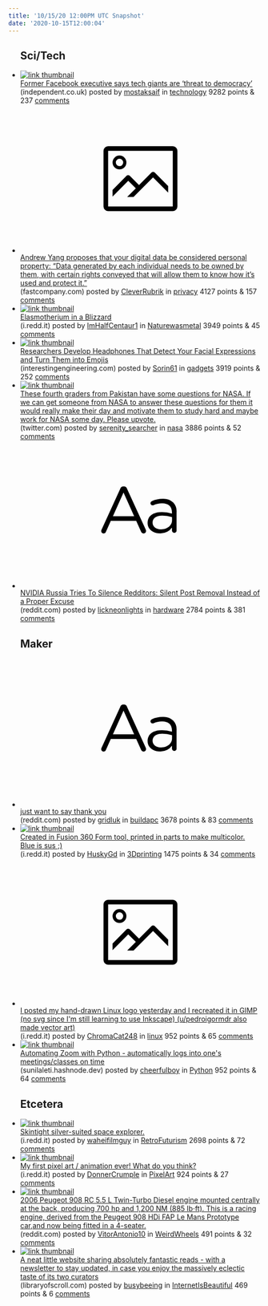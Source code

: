 ```yaml
---
title: '10/15/20 12:00PM UTC Snapshot'
date: '2020-10-15T12:00:04'
---
```

<ul>
<h2>Sci/Tech</h2>

<li><a href='https://www.independent.co.uk/news/world/americas/facebook-tech-social-media-tim-kendall-democracy-threat-b1041242.html'><img src='https://b.thumbs.redditmedia.com/EGo0Kd4nlIGdevn8D4RHFy3TS-5NJek1lYCvN5BHe1M.jpg' alt='link thumbnail'></a><div><div class='linkTitle'><a href='https://www.independent.co.uk/news/world/americas/facebook-tech-social-media-tim-kendall-democracy-threat-b1041242.html'>Former Facebook executive says tech giants are ‘threat to democracy’</a></div>(independent.co.uk) posted by <a href='https://www.reddit.com/user/mostaksaif'>mostaksaif</a> in <a href='https://www.reddit.com/r/technology'>technology</a> 9282 points & 237 <a href='https://www.reddit.com/r/technology/comments/jb7cj4/former_facebook_executive_says_tech_giants_are/'>comments</a></div></li>

<li><a href='https://www.fastcompany.com/90411540/andrew-yang-proposes-that-your-digital-data-be-considered-personal-property'><svg version='1.1' viewBox='-34 -14 104 64' preserveAspectRatio='xMidYMid meet' xmlns='http://www.w3.org/2000/svg' xmlns:xlink='http://www.w3.org/1999/xlink'>
    <title>link thumbnail</title>
    <path d='M32,4H4A2,2,0,0,0,2,6V30a2,2,0,0,0,2,2H32a2,2,0,0,0,2-2V6A2,2,0,0,0,32,4ZM4,30V6H32V30Z'></path>
    <path d='M8.92,14a3,3,0,1,0-3-3A3,3,0,0,0,8.92,14Zm0-4.6A1.6,1.6,0,1,1,7.33,11,1.6,1.6,0,0,1,8.92,9.41Z'></path>
    <path d='M22.78,15.37l-5.4,5.4-4-4a1,1,0,0,0-1.41,0L5.92,22.9v2.83l6.79-6.79L16,22.18l-3.75,3.75H15l8.45-8.45L30,24V21.18l-5.81-5.81A1,1,0,0,0,22.78,15.37Z'></path>
    </svg></a><div><div class='linkTitle'><a href='https://www.fastcompany.com/90411540/andrew-yang-proposes-that-your-digital-data-be-considered-personal-property'>Andrew Yang proposes that your digital data be considered personal property: “Data generated by each individual needs to be owned by them, with certain rights conveyed that will allow them to know how it’s used and protect it.”</a></div>(fastcompany.com) posted by <a href='https://www.reddit.com/user/CleverRubrik'>CleverRubrik</a> in <a href='https://www.reddit.com/r/privacy'>privacy</a> 4127 points & 157 <a href='https://www.reddit.com/r/privacy/comments/jb3mq0/andrew_yang_proposes_that_your_digital_data_be/'>comments</a></div></li>

<li><a href='https://i.redd.it/ty9123jj03t51.jpg'><img src='https://a.thumbs.redditmedia.com/RH2y4pZmdFJcJsMngCDit7V8kZHWOe89HRIkPKUv-V8.jpg' alt='link thumbnail'></a><div><div class='linkTitle'><a href='https://i.redd.it/ty9123jj03t51.jpg'>Elasmotherium in a Blizzard</a></div>(i.redd.it) posted by <a href='https://www.reddit.com/user/ImHalfCentaur1'>ImHalfCentaur1</a> in <a href='https://www.reddit.com/r/Naturewasmetal'>Naturewasmetal</a> 3949 points & 45 <a href='https://www.reddit.com/r/Naturewasmetal/comments/jb38y1/elasmotherium_in_a_blizzard/'>comments</a></div></li>

<li><a href='https://interestingengineering.com/researchers-develop-headphones-that-detect-your-facial-expressions-and-turn-them-into-emojis'><img src='https://b.thumbs.redditmedia.com/HEawo_BLqGoIqOwDBlw464WYTSUrsWlPrVILTf0sdPM.jpg' alt='link thumbnail'></a><div><div class='linkTitle'><a href='https://interestingengineering.com/researchers-develop-headphones-that-detect-your-facial-expressions-and-turn-them-into-emojis'>Researchers Develop Headphones That Detect Your Facial Expressions and Turn Them into Emojis</a></div>(interestingengineering.com) posted by <a href='https://www.reddit.com/user/Sorin61'>Sorin61</a> in <a href='https://www.reddit.com/r/gadgets'>gadgets</a> 3919 points & 252 <a href='https://www.reddit.com/r/gadgets/comments/jb0d7r/researchers_develop_headphones_that_detect_your/'>comments</a></div></li>

<li><a href='https://twitter.com/bluemagicboxes/status/1316279092581462018?s=19'><img src='https://b.thumbs.redditmedia.com/5ZpASK9Gt2uRA4dRi_XojuumPaKXUkPkR2SuGK4JMlI.jpg' alt='link thumbnail'></a><div><div class='linkTitle'><a href='https://twitter.com/bluemagicboxes/status/1316279092581462018?s=19'>These fourth graders from Pakistan have some questions for NASA. If we can get someone from NASA to answer these questions for them it would really make their day and motivate them to study hard and maybe work for NASA some day. Please upvote.</a></div>(twitter.com) posted by <a href='https://www.reddit.com/user/serenity_searcher'>serenity_searcher</a> in <a href='https://www.reddit.com/r/nasa'>nasa</a> 3886 points & 52 <a href='https://www.reddit.com/r/nasa/comments/jazdfe/these_fourth_graders_from_pakistan_have_some/'>comments</a></div></li>

<li><a href='https://www.reddit.com/r/hardware/comments/jb64cs/nvidia_russia_tries_to_silence_redditors_silent/'><svg version='1.1' viewBox='-34 -12 104 64' preserveAspectRatio='xMidYMid slice' xmlns='http://www.w3.org/2000/svg' xmlns:xlink='http://www.w3.org/1999/xlink'>
    <title>text link thumbnail</title>
    <path d='M12.19,8.84a1.45,1.45,0,0,0-1.4-1h-.12a1.46,1.46,0,0,0-1.42,1L1.14,26.56a1.29,1.29,0,0,0-.14.59,1,1,0,0,0,1,1,1.12,1.12,0,0,0,1.08-.77l2.08-4.65h11l2.08,4.59a1.24,1.24,0,0,0,1.12.83,1.08,1.08,0,0,0,1.08-1.08,1.64,1.64,0,0,0-.14-.57ZM6.08,20.71l4.59-10.22,4.6,10.22Z'>
    </path>
    <path d='M32.24,14.78A6.35,6.35,0,0,0,27.6,13.2a11.36,11.36,0,0,0-4.7,1,1,1,0,0,0-.58.89,1,1,0,0,0,.94.92,1.23,1.23,0,0,0,.39-.08,8.87,8.87,0,0,1,3.72-.81c2.7,0,4.28,1.33,4.28,3.92v.5a15.29,15.29,0,0,0-4.42-.61c-3.64,0-6.14,1.61-6.14,4.64v.05c0,2.95,2.7,4.48,5.37,4.48a6.29,6.29,0,0,0,5.19-2.48V26.9a1,1,0,0,0,1,1,1,1,0,0,0,1-1.06V19A5.71,5.71,0,0,0,32.24,14.78Zm-.56,7.7c0,2.28-2.17,3.89-4.81,3.89-1.94,0-3.61-1.06-3.61-2.86v-.06c0-1.8,1.5-3,4.2-3a15.2,15.2,0,0,1,4.22.61Z'>
    </path>
    </svg></a><div><div class='linkTitle'><a href='https://www.reddit.com/r/hardware/comments/jb64cs/nvidia_russia_tries_to_silence_redditors_silent/'>NVIDIA Russia Tries To Silence Redditors: Silent Post Removal Instead of a Proper Excuse</a></div>(reddit.com) posted by <a href='https://www.reddit.com/user/lickneonlights'>lickneonlights</a> in <a href='https://www.reddit.com/r/hardware'>hardware</a> 2784 points & 381 <a href='https://www.reddit.com/r/hardware/comments/jb64cs/nvidia_russia_tries_to_silence_redditors_silent/'>comments</a></div></li>

<h2>Maker</h2>

<li><a href='https://www.reddit.com/r/buildapc/comments/jb978p/just_want_to_say_thank_you/'><svg version='1.1' viewBox='-34 -12 104 64' preserveAspectRatio='xMidYMid slice' xmlns='http://www.w3.org/2000/svg' xmlns:xlink='http://www.w3.org/1999/xlink'>
    <title>text link thumbnail</title>
    <path d='M12.19,8.84a1.45,1.45,0,0,0-1.4-1h-.12a1.46,1.46,0,0,0-1.42,1L1.14,26.56a1.29,1.29,0,0,0-.14.59,1,1,0,0,0,1,1,1.12,1.12,0,0,0,1.08-.77l2.08-4.65h11l2.08,4.59a1.24,1.24,0,0,0,1.12.83,1.08,1.08,0,0,0,1.08-1.08,1.64,1.64,0,0,0-.14-.57ZM6.08,20.71l4.59-10.22,4.6,10.22Z'>
    </path>
    <path d='M32.24,14.78A6.35,6.35,0,0,0,27.6,13.2a11.36,11.36,0,0,0-4.7,1,1,1,0,0,0-.58.89,1,1,0,0,0,.94.92,1.23,1.23,0,0,0,.39-.08,8.87,8.87,0,0,1,3.72-.81c2.7,0,4.28,1.33,4.28,3.92v.5a15.29,15.29,0,0,0-4.42-.61c-3.64,0-6.14,1.61-6.14,4.64v.05c0,2.95,2.7,4.48,5.37,4.48a6.29,6.29,0,0,0,5.19-2.48V26.9a1,1,0,0,0,1,1,1,1,0,0,0,1-1.06V19A5.71,5.71,0,0,0,32.24,14.78Zm-.56,7.7c0,2.28-2.17,3.89-4.81,3.89-1.94,0-3.61-1.06-3.61-2.86v-.06c0-1.8,1.5-3,4.2-3a15.2,15.2,0,0,1,4.22.61Z'>
    </path>
    </svg></a><div><div class='linkTitle'><a href='https://www.reddit.com/r/buildapc/comments/jb978p/just_want_to_say_thank_you/'>just want to say thank you</a></div>(reddit.com) posted by <a href='https://www.reddit.com/user/gridluk'>gridluk</a> in <a href='https://www.reddit.com/r/buildapc'>buildapc</a> 3678 points & 83 <a href='https://www.reddit.com/r/buildapc/comments/jb978p/just_want_to_say_thank_you/'>comments</a></div></li>

<li><a href='https://i.redd.it/t6capa8ey3t51.jpg'><img src='https://b.thumbs.redditmedia.com/VF6U6VUT71QimZZ3SLqUUI9w0myUWgbbxYnbA1k-A0Y.jpg' alt='link thumbnail'></a><div><div class='linkTitle'><a href='https://i.redd.it/t6capa8ey3t51.jpg'>Created in Fusion 360 Form tool, printed in parts to make multicolor. Blue is sus ;)</a></div>(i.redd.it) posted by <a href='https://www.reddit.com/user/HuskyGd'>HuskyGd</a> in <a href='https://www.reddit.com/r/3Dprinting'>3Dprinting</a> 1475 points & 34 <a href='https://www.reddit.com/r/3Dprinting/comments/jb72re/created_in_fusion_360_form_tool_printed_in_parts/'>comments</a></div></li>

<li><a href='https://i.redd.it/dc04nuzp24t51.jpg'><svg version='1.1' viewBox='-34 -14 104 64' preserveAspectRatio='xMidYMid meet' xmlns='http://www.w3.org/2000/svg' xmlns:xlink='http://www.w3.org/1999/xlink'>
    <title>link thumbnail</title>
    <path d='M32,4H4A2,2,0,0,0,2,6V30a2,2,0,0,0,2,2H32a2,2,0,0,0,2-2V6A2,2,0,0,0,32,4ZM4,30V6H32V30Z'></path>
    <path d='M8.92,14a3,3,0,1,0-3-3A3,3,0,0,0,8.92,14Zm0-4.6A1.6,1.6,0,1,1,7.33,11,1.6,1.6,0,0,1,8.92,9.41Z'></path>
    <path d='M22.78,15.37l-5.4,5.4-4-4a1,1,0,0,0-1.41,0L5.92,22.9v2.83l6.79-6.79L16,22.18l-3.75,3.75H15l8.45-8.45L30,24V21.18l-5.81-5.81A1,1,0,0,0,22.78,15.37Z'></path>
    </svg></a><div><div class='linkTitle'><a href='https://i.redd.it/dc04nuzp24t51.jpg'>I posted my hand-drawn Linux logo yesterday and I recreated it in GIMP (no svg since I'm still learning to use Inkscape) (u/pedroigormdr also made vector art)</a></div>(i.redd.it) posted by <a href='https://www.reddit.com/user/ChromaCat248'>ChromaCat248</a> in <a href='https://www.reddit.com/r/linux'>linux</a> 952 points & 65 <a href='https://www.reddit.com/r/linux/comments/jb7jek/i_posted_my_handdrawn_linux_logo_yesterday_and_i/'>comments</a></div></li>

<li><a href='https://sunilaleti.hashnode.dev/automating-zoom'><img src='https://b.thumbs.redditmedia.com/A2EmQeQZljQNWKWI1rLrukIntAaJmfuGlo3wllcUKTA.jpg' alt='link thumbnail'></a><div><div class='linkTitle'><a href='https://sunilaleti.hashnode.dev/automating-zoom'>Automating Zoom with Python - automatically logs into one's meetings/classes on time</a></div>(sunilaleti.hashnode.dev) posted by <a href='https://www.reddit.com/user/cheerfulboy'>cheerfulboy</a> in <a href='https://www.reddit.com/r/Python'>Python</a> 952 points & 64 <a href='https://www.reddit.com/r/Python/comments/jb4hb8/automating_zoom_with_python_automatically_logs/'>comments</a></div></li>

<h2>Etcetera</h2>

<li><a href='https://i.redd.it/enca2tlvt5t51.jpg'><img src='https://b.thumbs.redditmedia.com/HVVZzaNRs0y0_6sWahiY61AsBW-ORE_4vG8cdr4TXbs.jpg' alt='link thumbnail'></a><div><div class='linkTitle'><a href='https://i.redd.it/enca2tlvt5t51.jpg'>Skintight silver-suited space explorer.</a></div>(i.redd.it) posted by <a href='https://www.reddit.com/user/waheifilmguy'>waheifilmguy</a> in <a href='https://www.reddit.com/r/RetroFuturism'>RetroFuturism</a> 2698 points & 72 <a href='https://www.reddit.com/r/RetroFuturism/comments/jbdz3o/skintight_silversuited_space_explorer/'>comments</a></div></li>

<li><a href='https://i.redd.it/5548od75f6t51.gif'><img src='https://a.thumbs.redditmedia.com/9r-YFyWV5GetTCDDb2D4MtmNyjS8ELuFQOVorioD3G8.jpg' alt='link thumbnail'></a><div><div class='linkTitle'><a href='https://i.redd.it/5548od75f6t51.gif'>My first pixel art / animation ever! What do you think?</a></div>(i.redd.it) posted by <a href='https://www.reddit.com/user/DonnerCrumple'>DonnerCrumple</a> in <a href='https://www.reddit.com/r/PixelArt'>PixelArt</a> 924 points & 27 <a href='https://www.reddit.com/r/PixelArt/comments/jbfudw/my_first_pixel_art_animation_ever_what_do_you/'>comments</a></div></li>

<li><a href='https://www.reddit.com/gallery/jbbpqu'><img src='https://b.thumbs.redditmedia.com/vbRTj5Jy2IQL-paw-ce5J7J-W2Cob2DaCVY_3qi9ufo.jpg' alt='link thumbnail'></a><div><div class='linkTitle'><a href='https://www.reddit.com/gallery/jbbpqu'>2006 Peugeot 908 RC 5.5 L Twin-Turbo Diesel engine mounted centrally at the back, producing 700 hp and 1,200 NM (885 lb⋅ft). This is a racing engine, derived from the Peugeot 908 HDi FAP Le Mans Prototype car,and now being fitted in a 4-seater.</a></div>(reddit.com) posted by <a href='https://www.reddit.com/user/VitorAntonio10'>VitorAntonio10</a> in <a href='https://www.reddit.com/r/WeirdWheels'>WeirdWheels</a> 491 points & 32 <a href='https://www.reddit.com/r/WeirdWheels/comments/jbbpqu/2006_peugeot_908_rc_55_l_twinturbo_diesel_engine/'>comments</a></div></li>

<li><a href='http://libraryofscroll.com'><img src='https://a.thumbs.redditmedia.com/1TvdRYMA3Xe853zxogyNSph7LEv1MzcUFboAUpNUvR8.jpg' alt='link thumbnail'></a><div><div class='linkTitle'><a href='http://libraryofscroll.com'>A neat little website sharing absolutely fantastic reads - with a newsletter to stay updated, in case you enjoy the massively eclectic taste of its two curators</a></div>(libraryofscroll.com) posted by <a href='https://www.reddit.com/user/busybeeing'>busybeeing</a> in <a href='https://www.reddit.com/r/InternetIsBeautiful'>InternetIsBeautiful</a> 469 points & 6 <a href='https://www.reddit.com/r/InternetIsBeautiful/comments/jbi152/a_neat_little_website_sharing_absolutely/'>comments</a></div></li>

</ul>
